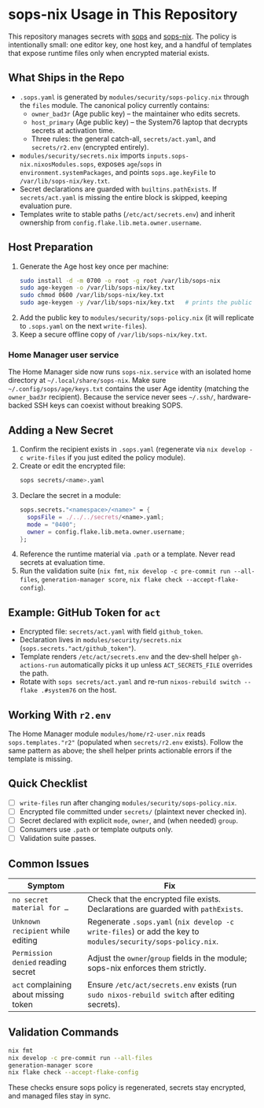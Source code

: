 # sops-nix Usage in This Repository

This repository manages secrets with [sops](https://github.com/mozilla/sops) and [sops-nix](https://github.com/Mic92/sops-nix). The policy is intentionally small: one editor key, one host key, and a handful of templates that expose runtime files only when encrypted material exists.

## What Ships in the Repo

- `.sops.yaml` is generated by `modules/security/sops-policy.nix` through the `files` module. The canonical policy currently contains:
  - `owner_bad3r` (Age public key) – the maintainer who edits secrets.
  - `host_primary` (Age public key) – the System76 laptop that decrypts secrets at activation time.
  - Three rules: the general catch-all, `secrets/act.yaml`, and `secrets/r2.env` (encrypted entirely).
- `modules/security/secrets.nix` imports `inputs.sops-nix.nixosModules.sops`, exposes `age`/`sops` in `environment.systemPackages`, and points `sops.age.keyFile` to `/var/lib/sops-nix/key.txt`.
- Secret declarations are guarded with `builtins.pathExists`. If `secrets/act.yaml` is missing the entire block is skipped, keeping evaluation pure.
- Templates write to stable paths (`/etc/act/secrets.env`) and inherit ownership from `config.flake.lib.meta.owner.username`.

## Host Preparation

1. Generate the Age host key once per machine:
   ```bash
   sudo install -d -m 0700 -o root -g root /var/lib/sops-nix
   sudo age-keygen -o /var/lib/sops-nix/key.txt
   sudo chmod 0600 /var/lib/sops-nix/key.txt
   sudo age-keygen -y /var/lib/sops-nix/key.txt   # prints the public key for rotation
   ```
2. Add the public key to `modules/security/sops-policy.nix` (it will replicate to `.sops.yaml` on the next `write-files`).
3. Keep a secure offline copy of `/var/lib/sops-nix/key.txt`.

### Home Manager user service

The Home Manager side now runs `sops-nix.service` with an isolated home directory at
`~/.local/share/sops-nix`. Make sure `~/.config/sops/age/keys.txt` contains the user Age
identity (matching the `owner_bad3r` recipient). Because the service never sees `~/.ssh/`,
hardware-backed SSH keys can coexist without breaking SOPS.

## Adding a New Secret

1. Confirm the recipient exists in `.sops.yaml` (regenerate via `nix develop -c write-files` if you just edited the policy module).
2. Create or edit the encrypted file:
   ```bash
   sops secrets/<name>.yaml
   ```
3. Declare the secret in a module:
   ```nix
   sops.secrets."<namespace>/<name>" = {
     sopsFile = ./../../secrets/<name>.yaml;
     mode = "0400";
     owner = config.flake.lib.meta.owner.username;
   };
   ```
4. Reference the runtime material via `.path` or a template. Never read secrets at evaluation time.
5. Run the validation suite (`nix fmt`, `nix develop -c pre-commit run --all-files`, `generation-manager score`, `nix flake check --accept-flake-config`).

## Example: GitHub Token for `act`

- Encrypted file: `secrets/act.yaml` with field `github_token`.
- Declaration lives in `modules/security/secrets.nix` (`sops.secrets."act/github_token"`).
- Template renders `/etc/act/secrets.env` and the dev-shell helper `gh-actions-run` automatically picks it up unless `ACT_SECRETS_FILE` overrides the path.
- Rotate with `sops secrets/act.yaml` and re-run `nixos-rebuild switch --flake .#system76` on the host.

## Working With `r2.env`

The Home Manager module `modules/home/r2-user.nix` reads `sops.templates."r2"` (populated when `secrets/r2.env` exists). Follow the same pattern as above; the shell helper prints actionable errors if the template is missing.

## Quick Checklist

- [ ] `write-files` run after changing `modules/security/sops-policy.nix`.
- [ ] Encrypted file committed under `secrets/` (plaintext never checked in).
- [ ] Secret declared with explicit `mode`, `owner`, and (when needed) `group`.
- [ ] Consumers use `.path` or template outputs only.
- [ ] Validation suite passes.

## Common Issues

| Symptom                               | Fix                                                                                                          |
| ------------------------------------- | ------------------------------------------------------------------------------------------------------------ |
| `no secret material for …`            | Check that the encrypted file exists. Declarations are guarded with `pathExists`.                            |
| `Unknown recipient` while editing     | Regenerate `.sops.yaml` (`nix develop -c write-files`) or add the key to `modules/security/sops-policy.nix`. |
| `Permission denied` reading secret    | Adjust the `owner`/`group` fields in the module; sops-nix enforces them strictly.                            |
| `act` complaining about missing token | Ensure `/etc/act/secrets.env` exists (run `sudo nixos-rebuild switch` after editing secrets).                |

## Validation Commands

```bash
nix fmt
nix develop -c pre-commit run --all-files
generation-manager score
nix flake check --accept-flake-config
```

These checks ensure sops policy is regenerated, secrets stay encrypted, and managed files stay in sync.
